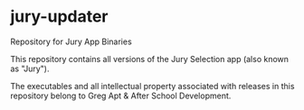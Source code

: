 # jury-updater
Repository for Jury App Binaries

This repository contains all versions of the Jury Selection app (also known as "Jury").

The executables and all intellectual property associated with releases in this repository belong to Greg Apt & After School Development.
